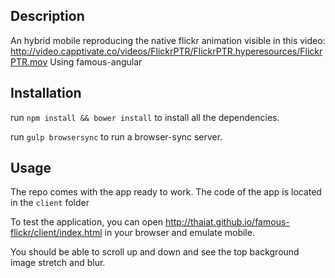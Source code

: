 ## Description
An hybrid mobile reproducing the native flickr animation visible in this video: http://video.capptivate.co/videos/FlickrPTR/FlickrPTR.hyperesources/FlickrPTR.mov
Using famous-angular

## Installation
run `npm install && bower install` to install all the dependencies.

run `gulp browsersync` to run a browser-sync server.

## Usage
The repo comes with the app ready to work. The code of the app is located in the `client` folder

To test the application, you can open http://thaiat.github.io/famous-flickr/client/index.html in your browser and emulate mobile.

You should be able to scroll up and down and see the top background image stretch and blur.



